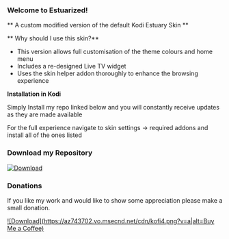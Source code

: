 
### Welcome to Estuarized!
** A custom modified version of the default Kodi Estuary Skin **

** Why should I use this skin?**

- This version allows full customisation of the theme colours and home menu
- Includes a re-designed Live TV widget
- Uses the skin helper addon thoroughly to enhance the browsing experience


**Installation in Kodi**

Simply Install my repo linked below and you will constantly receive updates as they are made available

For the full experience navigate to skin settings -> required addons and install all of the ones listed


### Download my Repository

[ ![Download](https://dl.dropboxusercontent.com/u/4689286/download-button.png) ](https://dl.dropboxusercontent.com/u/4689286/repository.im85288-1.0.0.zip)


### Donations
If you like my work and would like to show some appreciation please make a small donation.

[ ![Download](https://az743702.vo.msecnd.net/cdn/kofi4.png?v=a|alt=Buy Me a Coffee)](https://ko-fi.com/A1064DC)